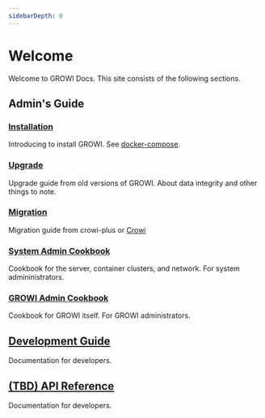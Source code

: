 ```yaml
---
sidebarDepth: 0
---
```


# Welcome

Welcome to GROWI Docs.
This site consists of the following sections.

## Admin's Guide

### [Installation](getting-started/docker-compose.md)

Introducing to install GROWI.
See [docker-compose](getting-started/docker-compose.md).

### [Upgrade](upgrading/42x.md)

Upgrade guide from old versions of GROWI.
About data integrity and other things to note.

### [Migration](migration-guide/from-crowi-plus-onpremise.md)

Migration guide from crowi-plus or [Crowi](http://site.crowi.wiki/)

### [System Admin Cookbook](admin-cookbook/launch-with-systemd.md)

Cookbook for the server, container clusters, and network. For system admininistrators.

### [GROWI Admin Cookbook](management-cookbook/line-breaks.md)

Cookbook for GROWI itself. For GROWI administrators.

## [Development Guide](/en/dev/)

Documentation for developers.

## [(TBD) API Reference](/en/api/)

Documentation for developers.
